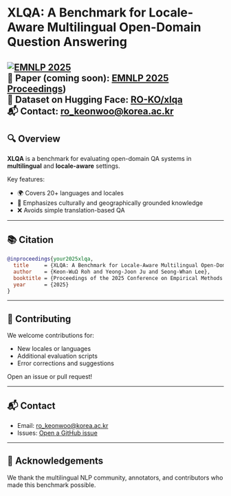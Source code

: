 # XLQA: A Benchmark for Locale-Aware Multilingual Open-Domain Question Answering

[![EMNLP 2025](https://img.shields.io/badge/EMNLP-2025-blue)](https://2025.emnlp.org/)  
📄 Paper (coming soon): [EMNLP 2025 Proceedings](https://arxiv.org/abs/2508.16139))  
📁 Dataset on Hugging Face: [RO-KO/xlqa](https://huggingface.co/datasets/your-org/xlqa)  
📬 Contact: ro_keonwoo@korea.ac.kr
---

## 🔍 Overview

**XLQA** is a benchmark for evaluating open-domain QA systems in **multilingual** and **locale-aware** settings.

Key features:

- 🌍 Covers 20+ languages and locales
- 📌 Emphasizes culturally and geographically grounded knowledge
- ❌ Avoids simple translation-based QA

---

## 📚 Citation

```bibtex
@inproceedings{your2025xlqa,
  title     = {XLQA: A Benchmark for Locale-Aware Multilingual Open-Domain Question Answering},
  author    = {Keon-WuΩ Roh and Yeong-Joon Ju and Seong-Whan Lee},
  booktitle = {Proceedings of the 2025 Conference on Empirical Methods in Natural Language Processing (EMNLP)},
  year      = {2025}
}
```

---

## 🤝 Contributing

We welcome contributions for:

* New locales or languages
* Additional evaluation scripts
* Error corrections and suggestions

Open an issue or pull request!

---

## 📬 Contact

* Email: [ro_keonwoo@korea.ac.kr](mailto:ro_keonwoo@korea.ac.kr)
* Issues: [Open a GitHub issue](https://github.com/ro-ko/xlqa/issues)

---

## 🧠 Acknowledgements

We thank the multilingual NLP community, annotators, and contributors who made this benchmark possible.
